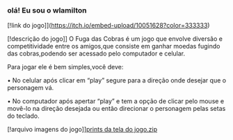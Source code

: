 ### olá! Eu sou o wlamilton

[!link do jogo]](https://itch.io/embed-upload/10051628?color=333333)

[!descrição do jogo]] 
O Fuga das Cobras é um jogo que envolve diversão e competitividade entre os amigos,que consiste em ganhar moedas fugindo das cobras,podendo ser acessado pelo computador e celular. 

Para jogar ele é bem simples,você deve:

• No celular após clicar em “play” segure para a direção onde desejar que o personagem vá.

• No computador após apertar “play” e tem a opção de clicar pelo mouse e movê-lo na direção desejada ou então direcionar o personagem pelas setas do teclado.

[!arquivo imagens do jogo]][prints da tela do jogo.zip](https://github.com/wlamilton/wlamilton-neto/files/14806604/prints.da.tela.do.jogo.zip)
